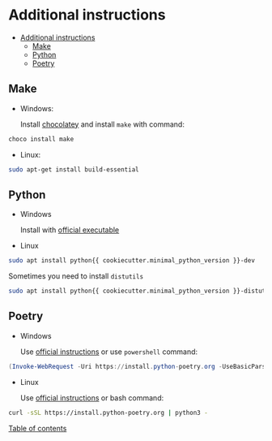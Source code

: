 # Additional instructions

- [Additional instructions](#additional-instructions)
  - [Make](#make)
  - [Python](#python)
  - [Poetry](#poetry)

## Make

- Windows:

    Install [chocolatey](https://chocolatey.org/install) and install `make` with command:

```powershell
choco install make
```

- Linux:

```bash
sudo apt-get install build-essential
```

## Python

- Windows

    Install with [official executable](https://www.python.org/downloads/)

- Linux

```bash
sudo apt install python{{ cookiecutter.minimal_python_version }}-dev
```

Sometimes you need to install `distutils`

```bash
sudo apt install python{{ cookiecutter.minimal_python_version }}-distutils
```

## Poetry

- Windows

    Use [official instructions](https://python-poetry.org/docs/#windows-powershell-install-instructions) or use `powershell` command:

```powershell
(Invoke-WebRequest -Uri https://install.python-poetry.org -UseBasicParsing).Content | py -
```

- Linux

    Use [official instructions](https://python-poetry.org/docs/#installing-with-the-official-installer) or bash command:

```bash
curl -sSL https://install.python-poetry.org | python3 -
```

[Table of contents](#table-of-contents)
